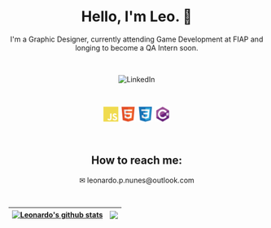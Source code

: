 <div align="center">
 <h1>Hello, I'm Leo. 👋</h1> 
 I'm a Graphic Designer, currently attending Game Development at FIAP and longing to become a QA Intern soon.
 
 &nbsp;&nbsp;&nbsp;
 
  <img alt="LinkedIn" src="https://camo.githubusercontent.com/0c59c81be6c6e981fbad69ea742692368b3fdc1018090a34cb7764dfea5a1a91/68747470733a2f2f696d672e736869656c64732e696f2f62616467652f6c696e6b6564696e2d2532333030373742352e7376673f7374796c653d666f722d7468652d6261646765266c6f676f3d6c696e6b6564696e266c6f676f436f6c6f723d7768697465"/>

&nbsp;&nbsp;&nbsp;

 <img src="https://raw.githubusercontent.com/devicons/devicon/master/icons/javascript/javascript-plain.svg" alt="JavaScript" width="30" height="30" margin="30"/>
 <img src="https://raw.githubusercontent.com/devicons/devicon/master/icons/html5/html5-original.svg" alt="HTML" width="30" height="30" margin="30"/>
 <img src="https://raw.githubusercontent.com/devicons/devicon/master/icons/css3/css3-original.svg" alt="CSS" width="30" height="30" margin="30"/>
 <img src="https://raw.githubusercontent.com/devicons/devicon/ca28c779441053191ff11710fe24a9e6c23690d6/icons/csharp/csharp-original.svg" alt="CSharp" width="30" height="30" margin="30"/>

&nbsp;&nbsp;&nbsp;

 <div>
  <h2>How to reach me:</h3>
   <p>✉ leonardo.p.nunes@outlook.com</p>
 </div>
&nbsp;&nbsp;&nbsp;

| <a href="https://github.com/leopnunes/github-readme-stats"><img align="center" src="https://github-readme-stats.vercel.app/api?username=leopnunes&show_icons=true&theme=buefy&hide_border=true" alt="Leonardo's github stats" /></a> | <a href="https://github.com/leopnunes/github-readme-stats"><img align="center" src="https://github-readme-stats.vercel.app/api/top-langs/?username=leopnunes&layout=compact&theme=buefy&hide_border=true" /></a> |
| ------------- | ------------- |
 
 
</div>

<!--
**leopnunes/leopnunes** is a ✨ _special_ ✨ repository because its `README.md` (this file) appears on your GitHub profile.

Here are some ideas to get you started:

- 🔭 I’m currently working on ...
- 🌱 I’m currently learning ...
- 👯 I’m looking to collaborate on ...
- 🤔 I’m looking for help with ...
- 💬 Ask me about ...
- 📫 How to reach me: ...
- 😄 Pronouns: ...
- ⚡ Fun fact: ...
-->



